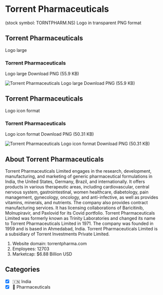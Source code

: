 # Torrent Pharmaceuticals
 (stock symbol: TORNTPHARM.NS) Logo in transparent PNG format

## Torrent Pharmaceuticals
 Logo large

### Torrent Pharmaceuticals
 Logo large Download PNG (55.9 KB)

![Torrent Pharmaceuticals
 Logo large Download PNG (55.9 KB)](/img/orig/TORNTPHARM.NS_BIG-69c0918d.png)

## Torrent Pharmaceuticals
 Logo icon format

### Torrent Pharmaceuticals
 Logo icon format Download PNG (50.31 KB)

![Torrent Pharmaceuticals
 Logo icon format Download PNG (50.31 KB)](/img/orig/TORNTPHARM.NS-724dd701.png)

## About Torrent Pharmaceuticals


Torrent Pharmaceuticals Limited engages in the research, development, manufacturing, and marketing of generic pharmaceutical formulations in India, the United States, Germany, Brazil, and internationally. It offers products in various therapeutic areas, including cardiovascular, central nervous system, gastrointestinal, women healthcare, diabetology, pain management, gynecology, oncology, and anti-infective, as well as provides vitamins, minerals, and nutrients. The company also provides contract manufacturing services. It has licensing collaborations of Baricitinib, Molnupiravir, and Paxlovid for its Covid portfolio. Torrent Pharmaceuticals Limited was formerly known as Trinity Laboratories and changed its name to Torrent Pharmaceuticals Limited in 1971. The company was founded in 1959 and is based in Ahmedabad, India. Torrent Pharmaceuticals Limited is a subsidiary of Torrent Investments Private Limited.

1. Website domain: torrentpharma.com
2. Employees: 12703
3. Marketcap: $6.88 Billion USD


## Categories
- [x] 🇮🇳 India
- [x] 💊 Pharmaceuticals
